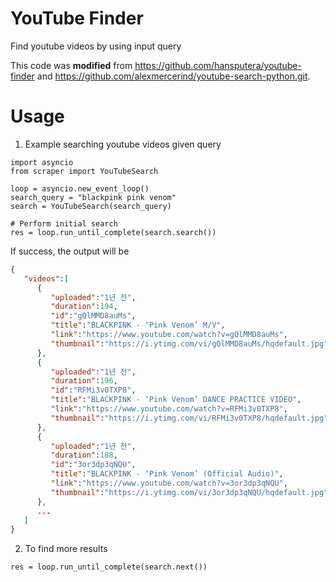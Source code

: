 # YouTube Finder
Find youtube videos by using input query

This code was **modified** from https://github.com/hansputera/youtube-finder and https://github.com/alexmercerind/youtube-search-python.git.


# Usage
1. Example searching youtube videos given query
```
import asyncio
from scraper import YouTubeSearch

loop = asyncio.new_event_loop()
search_query = "blackpink pink venom"
search = YouTubeSearch(search_query)

# Perform initial search
res = loop.run_until_complete(search.search())
```
If success, the output will be

```json
{
   "videos":[
      {
         "uploaded":"1년 전",
         "duration":194,
         "id":"gQlMMD8auMs",
         "title":"BLACKPINK - ‘Pink Venom’ M/V",
         "link":"https://www.youtube.com/watch?v=gQlMMD8auMs",
         "thumbnail":"https://i.ytimg.com/vi/gQlMMD8auMs/hqdefault.jpg"
      },
      {
         "uploaded":"1년 전",
         "duration":196,
         "id":"RFMi3v0TXP8",
         "title":"BLACKPINK - ‘Pink Venom’ DANCE PRACTICE VIDEO",
         "link":"https://www.youtube.com/watch?v=RFMi3v0TXP8",
         "thumbnail":"https://i.ytimg.com/vi/RFMi3v0TXP8/hqdefault.jpg"
      },
      {
         "uploaded":"1년 전",
         "duration":188,
         "id":"3or3dp3qNQU",
         "title":"BLACKPINK - ‘Pink Venom’ (Official Audio)",
         "link":"https://www.youtube.com/watch?v=3or3dp3qNQU",
         "thumbnail":"https://i.ytimg.com/vi/3or3dp3qNQU/hqdefault.jpg"
      },
      ...
   ]
}
```

2. To find more results
```
res = loop.run_until_complete(search.next())

```
